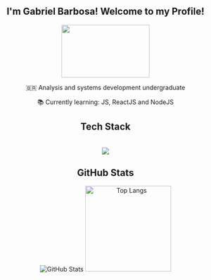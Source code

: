 <div align="center">
  <h2>I'm Gabriel Barbosa! Welcome to my Profile!</h2>
</div>
<div align="center">
  <img src="https://media.giphy.com/media/JoDhV5WdJjJWVf3KLS/giphy.gif" width="200px" height="120px">
</div>

<div align="center" style="display:inline_block">
  <p>🇧🇷 Analysis and systems development undergraduate</p>
  <p>📚 Currently learning: JS, ReactJS and NodeJS</p>
</div>

<div align="center">
  <h2>Tech Stack</h2>
</div>
<div style="display: inline_block" align="center"><br>
  <a href="https://skillicons.dev">
    <img src="https://skillicons.dev/icons?i=python,git,react,js,css,html" />
  </a>
</div>
<div align="center">
  <h2>GitHub Stats</h2>
</div>
<div style="display: inline_block" align="center">
  <img src="https://github-readme-stats.vercel.app/api?username=GabrielDnz1&theme=yeblu&show_icons=true&hide_border=false&count_private=true" alt="GitHub Stats">
  <img src="https://github-readme-stats.vercel.app/api/top-langs/?username=GabrielDnz1&theme=yeblu&show_icons=true&hide_border=false&layout=compact" height="195" alt="Top Langs">
</div>
